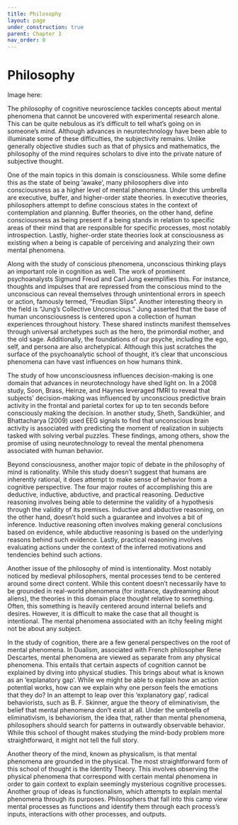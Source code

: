 ```yaml
---
title: Philosophy
layout: page
under_construction: true
parent: Chapter 3
nav_order: 0
---
```


# Philosophy
Image here:

The philosophy of cognitive neuroscience tackles concepts about mental phenomena that cannot be uncovered with experimental research alone. This can be quite nebulous as it’s difficult to tell what’s going on in someone’s mind. Although advances in neurotechnology have been able to illuminate some of these difficulties, the subjectivity remains. Unlike generally objective studies such as that of physics and mathematics, the philosophy of the mind requires scholars to dive into the private nature of subjective thought.

One of the main topics in this domain is consciousness. While some define this as the state of being ‘awake’, many philosophers dive into consciousness as a higher level of mental phenomena. Under this umbrella are executive, buffer, and higher-order state theories. In executive theories, philosophers attempt to define conscious states in the context of contemplation and planning. Buffer theories, on the other hand, define consciousness as being present if a being stands in relation to specific areas of their mind that are responsible for specific processes, most notably introspection. Lastly, higher-order state theories look at consciousness as existing when a being is capable of perceiving and analyzing their own mental phenomena.

Along with the study of conscious phenomena, unconscious thinking plays an important role in cognition as well. The work of prominent psychoanalysts Sigmund Freud and Carl Jung exemplifies this. For instance, thoughts and impulses that are repressed from the conscious mind to the unconscious can reveal themselves through unintentional errors in speech or action, famously termed, “Freudian Slips”. Another interesting theory in the field is “Jung’s Collective Unconscious.” Jung asserted that the base of human unconsciousness is centered upon a collection of human experiences throughout history. These shared instincts manifest themselves through universal archetypes such as the hero, the primordial mother, and the old sage. Additionally, the foundations of our psyche, including the ego, self, and persona are also archetypical. Although this just scratches the surface of the psychoanalytic school of thought, it’s clear that unconscious phenomena can have vast influences on how humans think.

The study of how unconsciousness influences decision-making is one domain that advances in neurotechnology have shed light on. In a 2008 study, Soon, Brass, Heinze, and Haynes leveraged fMRI to reveal that subjects' decision-making was influenced by unconscious predictive brain activity in the frontal and parietal cortex for up to ten seconds before consciously making the decision. In another study, Sheth, Sandkühler, and Bhattacharya (2009) used EEG signals to find that unconscious brain activity is associated with predicting the moment of realization in subjects tasked with solving verbal puzzles. These findings, among others, show the promise of using neurotechnology to reveal the mental phenomena associated with human behavior.

Beyond consciousness, another major topic of debate in the philosophy of mind is rationality. While this study doesn’t suggest that humans are inherently rational, it does attempt to make sense of behavior from a cognitive perspective. The four major routes of accomplishing this are deductive, inductive, abductive, and practical reasoning. Deductive reasoning involves being able to determine the validity of a hypothesis through the validity of its premises. Inductive and abductive reasoning, on the other hand, doesn’t hold such a guarantee and involves a bit of inference. Inductive reasoning often involves making general conclusions based on evidence, while abductive reasoning is based on the underlying reasons behind such evidence. Lastly, practical reasoning involves evaluating actions under the context of the inferred motivations and tendencies behind such actions.

Another issue of the philosophy of mind is intentionality. Most notably noticed by medieval philosophers, mental processes tend to be centered around some direct content. While this content doesn’t necessarily have to be grounded in real-world phenomena (for instance, daydreaming about aliens), the theories in this domain place thought relative to something. Often, this something is heavily centered around internal beliefs and desires. However, it is difficult to make the case that all thought is intentional. The mental phenomena associated with an itchy feeling might not be about any subject.

In the study of cognition, there are a few general perspectives on the root of mental phenomena. In Dualism, associated with French philosopher Rene Descartes, mental phenomena are viewed as separate from any physical phenomena. This entails that certain aspects of cognition cannot be explained by diving into physical studies. This brings about what is known as an ‘explanatory gap’. While we might be able to explain how an action potential works, how can we explain why one person feels the emotions that they do? In an attempt to leap over this ‘explanatory gap’, radical behaviorists, such as B. F. Skinner, argue the theory of eliminativism, the belief that mental phenomena don’t exist at all. Under the umbrella of eliminativism, is behaviorism, the idea that, rather than mental phenomena, philosophers should search for patterns in outwardly observable behavior. While this school of thought makes studying the mind-body problem more straightforward, it might not tell the full story.

Another theory of the mind, known as physicalism, is that mental phenomena are grounded in the physical. The most straightforward form of this school of thought is the Identity Theory. This involves observing the physical phenomena that correspond with certain mental phenomena in order to gain context to explain seemingly mysterious cognitive processes. Another group of ideas is functionalism, which attempts to explain mental phenomena through its purposes. Philosophers that fall into this camp view mental processes as functions and identify them through each process’s inputs, interactions with other processes, and outputs.